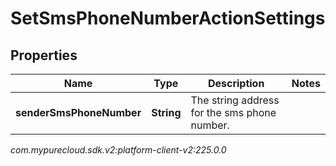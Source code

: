 # SetSmsPhoneNumberActionSettings


## Properties

| Name | Type | Description | Notes |
| ------------ | ------------- | ------------- | ------------- |
| **senderSmsPhoneNumber** | **String** | The string address for the sms phone number. |  |




_com.mypurecloud.sdk.v2:platform-client-v2:225.0.0_
